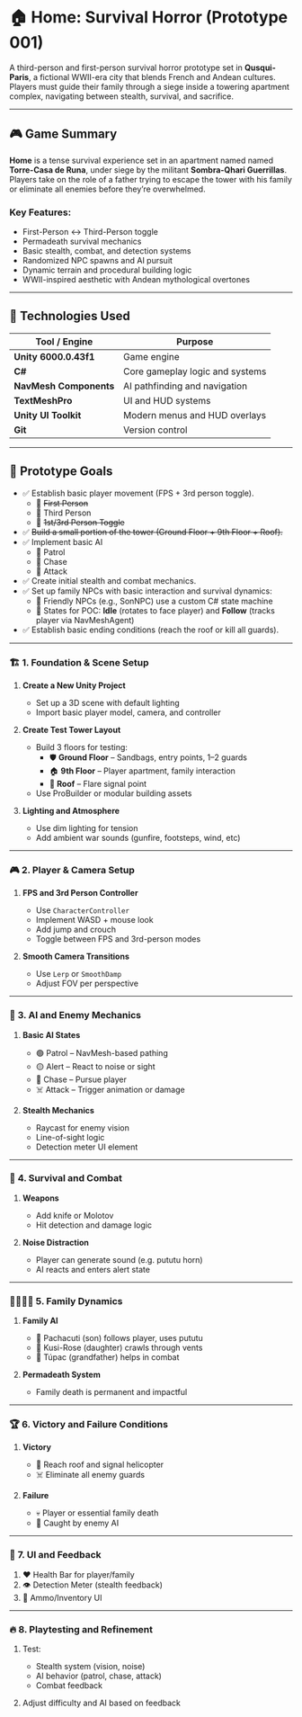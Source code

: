 
# 🏠 Home: Survival Horror (Prototype 001)

A third-person and first-person survival horror prototype set in **Qusqui-Paris**, a fictional WWII-era city that blends French and Andean cultures. Players must guide their family through a siege inside a towering apartment complex, navigating between stealth, survival, and sacrifice.

---

## 🎮 Game Summary

**Home** is a tense survival experience set in an apartment named named **Torre-Casa de Runa**, under siege by the militant **Sombra-Qhari Guerrillas**. Players take on the role of a father trying to escape the tower with his family or eliminate all enemies before they’re overwhelmed.

### Key Features:
- First-Person ↔ Third-Person toggle
- Permadeath survival mechanics
- Basic stealth, combat, and detection systems
- Randomized NPC spawns and AI pursuit
- Dynamic terrain and procedural building logic
- WWII-inspired aesthetic with Andean mythological overtones

---

## 🧪 Technologies Used

| Tool / Engine | Purpose |
|---------------|---------|
| **Unity 6000.0.43f1** | Game engine |
| **C#** | Core gameplay logic and systems |
| **NavMesh Components** | AI pathfinding and navigation |
| **TextMeshPro** | UI and HUD systems |
| **Unity UI Toolkit** | Modern menus and HUD overlays |
| **Git** | Version control |

---

## 🎯 **Prototype Goals**

- ✅ Establish basic player movement (FPS + 3rd person toggle).
   - 🔹 <s>First Person</s>
   - 🔹 Third Person
   - 🔹 <s>1st/3rd Person Toggle</s>
- ✅ <s>Build a small portion of the tower (Ground Floor + 9th Floor + Roof).</s>
- ✅ Implement basic AI
   - 🔹 Patrol
   - 🔹 Chase
   - 🔹 Attack
- ✅ Create initial stealth and combat mechanics.
- ✅ Set up family NPCs with basic interaction and survival dynamics:
  - 🔹 Friendly NPCs (e.g., SonNPC) use a custom C# state machine
  - 🔹 States for POC: **Idle** (rotates to face player) and **Follow** (tracks player via NavMeshAgent)
- ✅ Establish basic ending conditions (reach the roof or kill all guards).


---

### 🏗️ **1. Foundation & Scene Setup**

1. **Create a New Unity Project**
   - Set up a 3D scene with default lighting
   - Import basic player model, camera, and controller

2. **Create Test Tower Layout**
   - Build 3 floors for testing:
     - 🛡️ **Ground Floor** – Sandbags, entry points, 1–2 guards
     - 🏠 **9th Floor** – Player apartment, family interaction
     - 🚁 **Roof** – Flare signal point
   - Use ProBuilder or modular building assets

3. **Lighting and Atmosphere**
   - Use dim lighting for tension
   - Add ambient war sounds (gunfire, footsteps, wind, etc)

---

### 🎮 **2. Player & Camera Setup**

1. **FPS and 3rd Person Controller**
   - Use `CharacterController`
   - Implement WASD + mouse look
   - Add jump and crouch
   - Toggle between FPS and 3rd-person modes

2. **Smooth Camera Transitions**
   - Use `Lerp` or `SmoothDamp`
   - Adjust FOV per perspective

---

### 👹 **3. AI and Enemy Mechanics**

1. **Basic AI States**
   - 🟢 Patrol – NavMesh-based pathing
   - 🟡 Alert – React to noise or sight
   - 🔴 Chase – Pursue player
   - ☠️ Attack – Trigger animation or damage

2. **Stealth Mechanics**
   - Raycast for enemy vision
   - Line-of-sight logic
   - Detection meter UI element

---

### 🏃 **4. Survival and Combat**

1. **Weapons**
   - Add knife or Molotov
   - Hit detection and damage logic

2. **Noise Distraction**
   - Player can generate sound (e.g. pututu horn)
   - AI reacts and enters alert state

---

### 👨‍👩‍👧‍👦 **5. Family Dynamics**

1. **Family AI**
   - 👦 Pachacuti (son) follows player, uses pututu
   - 👧 Kusi-Rose (daughter) crawls through vents
   - 👴 Túpac (grandfather) helps in combat

2. **Permadeath System**
   - Family death is permanent and impactful

---

### 🏆 **6. Victory and Failure Conditions**

1. **Victory**
   - 🚁 Reach roof and signal helicopter
   - ☠️ Eliminate all enemy guards

2. **Failure**
   - 💀 Player or essential family death
   - 🛑 Caught by enemy AI

---

### 🎯 **7. UI and Feedback**

1. ❤️ Health Bar for player/family
2. 👁️ Detection Meter (stealth feedback)
3. 🎒 Ammo/Inventory UI

---

### 🔥 **8. Playtesting and Refinement**

1. Test:
   - Stealth system (vision, noise)
   - AI behavior (patrol, chase, attack)
   - Combat feedback

2. Adjust difficulty and AI based on feedback


